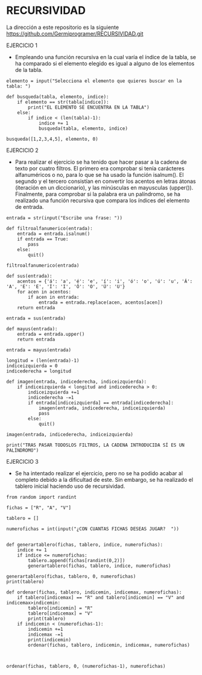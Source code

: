 # RECURSIVIDAD

La dirección a este repositorio es la siguiente https://github.com/Germiprogramer/RECURSIVIDAD.git

EJERCICIO 1
* Empleando una función recursiva en la cual varía el índice de la tabla, se ha comparado si el elemento elegido es igual a alguno de los elementos de la tabla.
```
elemento = input("Selecciona el elemento que quieres buscar en la tabla: ")

def busqueda(tabla, elemento, indice):
    if elemento == str(tabla[indice]):
        print("EL ELEMENTO SE ENCUENTRA EN LA TABLA")
    else:
        if indice < (len(tabla)-1):
            indice += 1
            busqueda(tabla, elemento, indice)

busqueda([1,2,3,4,5], elemento, 0)
```   
    
EJERCICIO 2
* Para realizar el ejercicio se ha tenido que hacer pasar a la cadena de texto por cuatro filtros. El primero era comprobar si tenía carácteres alfanuméricos o no, para lo que se ha usado la función isalnum(). El segundo y el tercero consistían en convertir los acentos en letras átonas (iteración en un diccionario), y las minúsculas en mayusculas (upper()). Finalmente, para comprobar si la palabra era un palíndromo, se ha realizado una función recursiva que compara los índices del elemento de entrada.
```
entrada = str(input("Escribe una frase: "))

def filtroalfanumerico(entrada):
    entrada = entrada.isalnum()
    if entrada == True:
        pass
    else:
        quit()

filtroalfanumerico(entrada)

def sus(entrada):
    acentos = {'á': 'a', 'é': 'e', 'í': 'i', 'ó': 'o', 'ú': 'u', 'Á': 'A', 'E': 'E', 'Í': 'I', 'Ó': 'O', 'Ú': 'U'}
    for acen in acentos:
        if acen in entrada:
            entrada = entrada.replace(acen, acentos[acen])
    return entrada

entrada = sus(entrada)

def mayus(entrada):
    entrada = entrada.upper()
    return entrada

entrada = mayus(entrada)

longitud = (len(entrada)-1)
indiceizquierda = 0
indicederecha = longitud

def imagen(entrada, indicederecha, indiceizquierda):
    if indiceizquierda < longitud and indicederecha > 0:
        indiceizquierda +=1
        indicederecha -=1
        if entrada[indiceizquierda] == entrada[indicederecha]:
            imagen(entrada, indicederecha, indiceizquierda)
            pass
        else:
            quit()

imagen(entrada, indicederecha, indiceizquierda)

print("TRAS PASAR TODOSLOS FILTROS, LA CADENA INTRODUCIDA SÍ ES UN PALÍNDROMO")

```

EJERCICIO 3

* Se ha intentado realizar el ejercicio, pero no se ha podido acabar al completo debido a la dificultad de este. Sin embargo, se ha realizado el tablero inicial haciendo uso de recursividad.

```
from random import randint

fichas = ["R", "A", "V"]

tablero = []

numerofichas = int(input("¿CON CUANTAS FICHAS DESEAS JUGAR?  "))


def generartablero(fichas, tablero, indice, numerofichas):
    indice += 1
    if indice <= numerofichas:
        tablero.append(fichas[randint(0,2)])
        generartablero(fichas, tablero, indice, numerofichas)

generartablero(fichas, tablero, 0, numerofichas)
print(tablero)

def ordenar(fichas, tablero, indicemin, indicemax, numerofichas):
    if tablero[indicemax] == "R" and tablero[indicemin] == "V" and indicemax>indicemin:
        tablero[indicemin] = "R"
        tablero[indicemax] = "V"
        print(tablero)
    if indicemin < (numerofichas-1):
        indicemin +=1
        indicemax -=1
        print(indicemin)
        ordenar(fichas, tablero, indicemin, indicemax, numerofichas)
    
    

ordenar(fichas, tablero, 0, (numerofichas-1), numerofichas)
```
